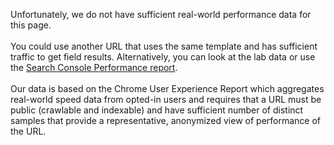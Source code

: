 Unfortunately, we do not have sufficient real-world performance data for this page. <br><br>
You could use another URL that uses the same template and has sufficient traffic to get field results. Alternatively, you can look at the lab data or use the [Search Console Performance report](https://support.google.com/webmasters/answer/7576553?hl=en&ref_topic=9384513). <br><br>
Our data is based on the Chrome User Experience Report which aggregates real-world speed data from opted-in users and requires that a URL must be public (crawlable and indexable) and have sufficient number of distinct samples that provide a representative, anonymized view of performance of the URL.
